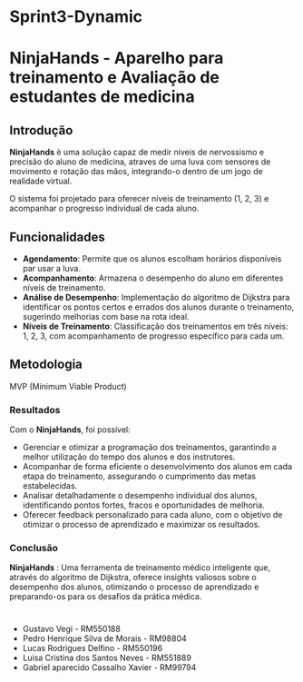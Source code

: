 # Sprint3-Dynamic

# NinjaHands - Aparelho para treinamento e Avaliação de estudantes de medicina

## Introdução

 **NinjaHands** è uma solução capaz de medir niveis de nervossismo e precisão do aluno de medicina, atraves de uma luva com sensores de movimento e rotação das mãos, integrando-o dentro de um jogo de realidade virtual.

O sistema foi projetado para oferecer níveis de treinamento (1, 2, 3) e acompanhar o progresso individual de cada aluno.

## Funcionalidades

- **Agendamento**: Permite que os alunos escolham horários disponíveis par usar a luva.
- **Acompanhamento**: Armazena o desempenho do aluno em diferentes níveis de treinamento.
- **Análise de Desempenho**: Implementação do algoritmo de Dijkstra para identificar os pontos certos e errados dos alunos durante o treinamento, sugerindo melhorias com base na rota ideal.
- **Níveis de Treinamento**: Classificação dos treinamentos em três níveis: 1, 2, 3, com acompanhamento de progresso específico para cada um.

## Metodologia

MVP (Minimum Viable Product)

### Resultados
Com o **NinjaHands**, foi possível:

- Gerenciar e otimizar a programação dos treinamentos, garantindo a melhor utilização do tempo dos alunos e dos instrutores.
- Acompanhar de forma eficiente o desenvolvimento dos alunos em cada etapa do treinamento, assegurando o cumprimento das metas estabelecidas.
- Analisar detalhadamente o desempenho individual dos alunos, identificando pontos fortes, fracos e oportunidades de melhoria.
- Oferecer feedback personalizado para cada aluno, com o objetivo de otimizar o processo de aprendizado e maximizar os resultados.

### Conclusão
**NinjaHands** : Uma ferramenta de treinamento médico inteligente que, através do algoritmo de Dijkstra, oferece insights valiosos sobre o desempenho dos alunos, otimizando o processo de aprendizado e preparando-os para os desafios da prática médica.

#

- Gustavo Vegi - RM550188 
- Pedro Henrique Silva de Morais - RM98804
- Lucas Rodrigues Delfino - RM550196
- Luisa Cristina dos Santos Neves - RM551889
- Gabriel aparecido Cassalho Xavier - RM99794

